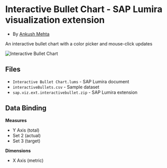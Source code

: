 Interactive Bullet Chart - SAP Lumira visualization extension
=================================================
* By [Ankush Mehta](http://scn.sap.com/people/ankush.mehta)<br>

An interactive bullet chart with a color picker and mouse-click updates

![Interactive Bullet Chart](https://github.com/SAP/lumira-extension-viz/blob/master/Interactive_Bullet_Chart/InteractiveBulletChart.PNG)

Files
-----------
* `Interactive Bullet Chart.lums` - SAP Lumira document
* `interactiveBullets.csv` - Sample dataset
* `sap.viz.ext.interactivebullet.zip` - SAP Lumira extension

Data Binding
-------------
<strong>Measures</strong>
* Y Axis (total)
* Set 2 (actual)
* Set 3 (target)

<strong>Dimensions</strong>
* X Axis (metric)

